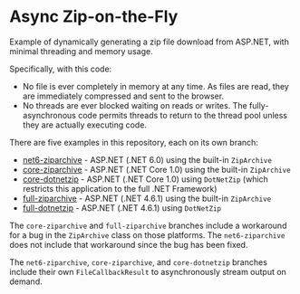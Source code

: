# Async Zip-on-the-Fly

Example of dynamically generating a zip file download from ASP.NET, with minimal threading and memory usage.

Specifically, with this code:
- No file is ever completely in memory at any time. As files are read, they are immediately compressed and sent to the browser.
- No threads are ever blocked waiting on reads or writes. The fully-asynchronous code permits threads to return to the thread pool unless they are actually executing code.

There are five examples in this repository, each on its own branch:
- [net6-ziparchive](https://github.com/StephenClearyExamples/AsyncDynamicZip/tree/net6-ziparchive) - ASP.NET (.NET 6.0) using the built-in `ZipArchive`
- [core-ziparchive](https://github.com/StephenClearyExamples/AsyncDynamicZip/tree/core-ziparchive) - ASP.NET (.NET Core 1.0) using the built-in `ZipArchive`
- [core-dotnetzip](https://github.com/StephenClearyExamples/AsyncDynamicZip/tree/core-dotnetzip) - ASP.NET (.NET Core 1.0) using `DotNetZip` (which restricts this application to the full .NET Framework)
- [full-ziparchive](https://github.com/StephenClearyExamples/AsyncDynamicZip/tree/full-ziparchive) - ASP.NET (.NET 4.6.1) using the built-in `ZipArchive`
- [full-dotnetzip](https://github.com/StephenClearyExamples/AsyncDynamicZip/tree/full-dotnetzip) - ASP.NET (.NET 4.6.1) using `DotNetZip`

The `core-ziparchive` and `full-ziparchive` branches include a workaround for a bug in the `ZipArchive` class on those platforms. The `net6-ziparchive` does not include that workaround since the bug has been fixed.

The `net6-ziparchive`, `core-ziparchive`, and `core-dotnetzip` branches include their own `FileCallbackResult` to asynchronously stream output on demand.
